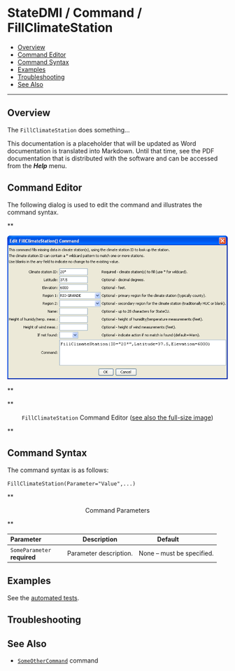 # StateDMI / Command / FillClimateStation #

* [Overview](#overview)
* [Command Editor](#command-editor)
* [Command Syntax](#command-syntax)
* [Examples](#examples)
* [Troubleshooting](#troubleshooting)
* [See Also](#see-also)

-------------------------

## Overview ##

The `FillClimateStation` does something...

This documentation is a placeholder that will be updated as Word documentation is translated into Markdown.
Until that time, see the PDF documentation that is distributed with the software and can be accessed
from the ***Help*** menu.

## Command Editor ##

The following dialog is used to edit the command and illustrates the command syntax.

**<p style="text-align: center;">
![FillClimateStation](FillClimateStation.png)
</p>**

**<p style="text-align: center;">
`FillClimateStation` Command Editor (<a href="../FillClimateStation.png">see also the full-size image</a>)
</p>**

## Command Syntax ##

The command syntax is as follows:

```text
FillClimateStation(Parameter="Value",...)
```
**<p style="text-align: center;">
Command Parameters
</p>**

| **Parameter**&nbsp;&nbsp;&nbsp;&nbsp;&nbsp;&nbsp;&nbsp;&nbsp;&nbsp;&nbsp;&nbsp;&nbsp; | **Description** | **Default**&nbsp;&nbsp;&nbsp;&nbsp;&nbsp;&nbsp;&nbsp;&nbsp;&nbsp;&nbsp; |
| --------------|-----------------|----------------- |
|`SomeParameter`<br>**required**|Parameter description.|None – must be specified.|

## Examples ##

See the [automated tests](https://github.com/OpenCDSS/cdss-app-statedmi-test/tree/master/test/regression/commands/FillClimateStation).

## Troubleshooting ##

## See Also ##

* [`SomeOtherCommand`](../SomeOtherCommand/SomeOtherCommand) command
